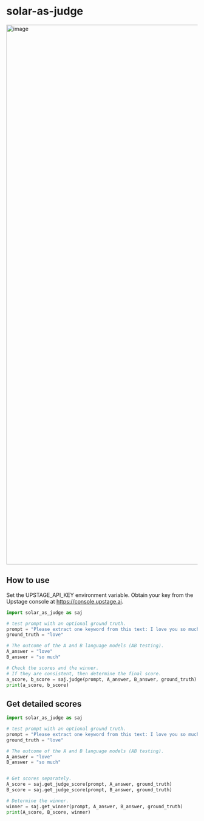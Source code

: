 # solar-as-judge
<img width="1422" alt="image" src="https://github.com/hunkim/solar-as-judge/assets/901975/738be829-1d20-4b9a-baad-e3f2c8d066c5">


## How to use
Set the UPSTAGE_API_KEY environment variable. Obtain your key from the Upstage console at <https://console.upstage.ai>.

```python
import solar_as_judge as saj

# test prompt with an optional ground truth.
prompt = "Please extract one keyword from this text: I love you so much"
ground_truth = "love"

# The outcome of the A and B language models (AB testing).
A_answer = "love"
B_answer = "so much"

# Check the scores and the winner. 
# If they are consistent, then determine the final score.
a_score, b_score = saj.judge(prompt, A_answer, B_answer, ground_truth)
print(a_score, b_score)

```

## Get detailed scores

```python
import solar_as_judge as saj

# test prompt with an optional ground truth.
prompt = "Please extract one keyword from this text: I love you so much"
ground_truth = "love"

# The outcome of the A and B language models (AB testing).
A_answer = "love"
B_answer = "so much"


# Get scores separately.
A_score = saj.get_judge_score(prompt, A_answer, ground_truth)
B_score = saj.get_judge_score(prompt, B_answer, ground_truth)

# Determine the winner.
winner = saj.get_winner(prompt, A_answer, B_answer, ground_truth)
print(A_score, B_score, winner)
```
